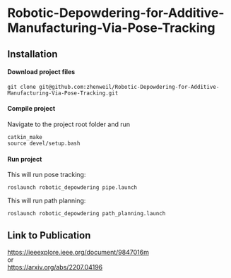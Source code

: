 # Robotic-Depowdering-for-Additive-Manufacturing-Via-Pose-Tracking

## Installation
#### Download project files
```
git clone git@github.com:zhenweil/Robotic-Depowdering-for-Additive-Manufacturing-Via-Pose-Tracking.git
```
#### Compile project
Navigate to the project root folder and run
```
catkin_make
source devel/setup.bash
```
#### Run project
This will run pose tracking:
```
roslaunch robotic_depowdering pipe.launch
```
This will run path planning:
```
roslaunch robotic_depowdering path_planning.launch
```
## Link to Publication
https://ieeexplore.ieee.org/document/9847016m <br />
or <br />
https://arxiv.org/abs/2207.04196

